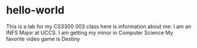 # hello-world
This is a lab for my CS3300 003 class
here is information about me:
I am an INFS Major at UCCS.
I am getting my minor in Computer Science
My favorite video game is Destiny

